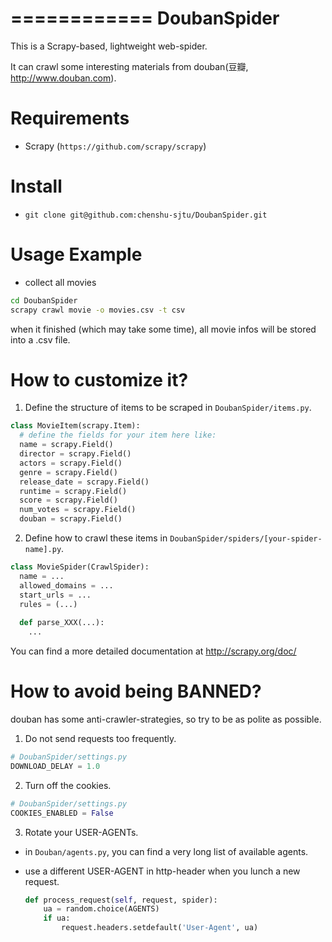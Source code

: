 ============
DoubanSpider
============

This is a Scrapy-based, lightweight web-spider.

It can crawl some interesting materials from douban(豆瓣, http://www.douban.com).

Requirements
============

* Scrapy (`https://github.com/scrapy/scrapy`)

Install
=======

* `git clone git@github.com:chenshu-sjtu/DoubanSpider.git`

Usage Example
=====

* collect all movies
```bash
cd DoubanSpider
scrapy crawl movie -o movies.csv -t csv
```
when it finished (which may take some time), all movie infos will be stored into a .csv file.

How to customize it?
====================

1. Define the structure of items to be scraped in `DoubanSpider/items.py`.
  ```python
  class MovieItem(scrapy.Item):
    # define the fields for your item here like:
    name = scrapy.Field()
    director = scrapy.Field()
    actors = scrapy.Field()
    genre = scrapy.Field()
    release_date = scrapy.Field()
    runtime = scrapy.Field()
    score = scrapy.Field()
    num_votes = scrapy.Field()
    douban = scrapy.Field()
  ```

2. Define how to crawl these items in `DoubanSpider/spiders/[your-spider-name].py`.
  ```python
  class MovieSpider(CrawlSpider):
    name = ...
    allowed_domains = ...
    start_urls = ...
    rules = (...)
    
    def parse_XXX(...):
      ...
  ```
You can find a more detailed documentation at http://scrapy.org/doc/ 

How to avoid being BANNED?
==========================

douban has some anti-crawler-strategies, so try to be as polite as possible.

1. Do not send requests too frequently.
  ```python
  # DoubanSpider/settings.py
  DOWNLOAD_DELAY = 1.0
  ```
  
2. Turn off the cookies.
  ```python
  # DoubanSpider/settings.py
  COOKIES_ENABLED = False
  ```
  
3. Rotate your USER-AGENTs.
  * in `Douban/agents.py`, you can find a very long list of available agents.
  * use a different USER-AGENT in http-header when you lunch a new request.

    ```python
    def process_request(self, request, spider):
        ua = random.choice(AGENTS)
        if ua:
            request.headers.setdefault('User-Agent', ua)
    ```
